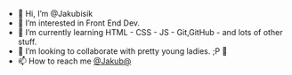 - 👋 Hi, I’m @Jakubisik
- 👀 I’m interested in Front End Dev.
- 🌱 I’m currently learning HTML - CSS - JS - Git,GitHub - and lots of other stuff.
- 💞️ I’m looking to collaborate with pretty young ladies. ;P 💞️
- 📫 How to reach me <a href="mailto:jbisik@gmail.com">@Jakub@</a>

<!---
Jakubisik/Jakubisik is a ✨ special ✨ repository because its `README.md` (this file) appears on your GitHub profile.
You can click the Preview link to take a look at your changes.
--->
